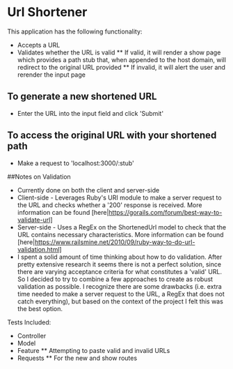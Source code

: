 # Url Shortener

This application has the following functionality:
* Accepts a URL
* Validates whether the URL is valid
** If valid, it will render a show page which provides a path stub that, when appended to the host domain, will redirect to the original URL provided
** If invalid, it will alert the user and rerender the input page

## To generate a new shortened URL
* Enter the URL into the input field and click 'Submit'

## To access the original URL with your shortened path
* Make a request to 'localhost:3000/:stub'

##Notes on Validation
* Currently done on both the client and server-side
* Client-side - Leverages Ruby's URI module to make a server request to the URL and checks whether a '200' response is received. More information can be found [here|https://gorails.com/forum/best-way-to-validate-url]
* Server-side - Uses a RegEx on the ShortenedUrl model to check that the URL contains necessary characteristics. More information can be found [here|https://www.railsmine.net/2010/09/ruby-way-to-do-url-validation.html]
* I spent a solid amount of time thinking about how to do validation. After pretty extensive research it seems there is not a perfect solution, since there are varying acceptance criteria for what constitutes a 'valid' URL. So I decided to try to combine a few approaches to create as robust validation as possible. I recognize there are some drawbacks (i.e. extra time needed to make a server request to the URL, a RegEx that does not catch everything), but based on the context of the project I felt this was the best option.

Tests Included:
* Controller
* Model
* Feature
** Attempting to paste valid and invalid URLs
* Requests
** For the new and show routes